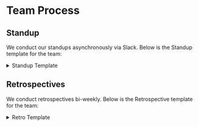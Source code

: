 # Team Process

## Standup

We conduct our standups asynchronously via Slack. Below is the Standup template
for the team:

<details>

<summary>Standup Template</summary>

- *Yesterday*:
- *Today*:
- *Blockers*:
- *Goals*:

</details>

## Retrospectives

We conduct retrospectives bi-weekly. Below is the Retrospective template for the
team:

<details>

<summary>Retro Template</summary>

## Month/Day/Year

- What was good?
- What was bad?
- Ideas
- Actions

</details>
